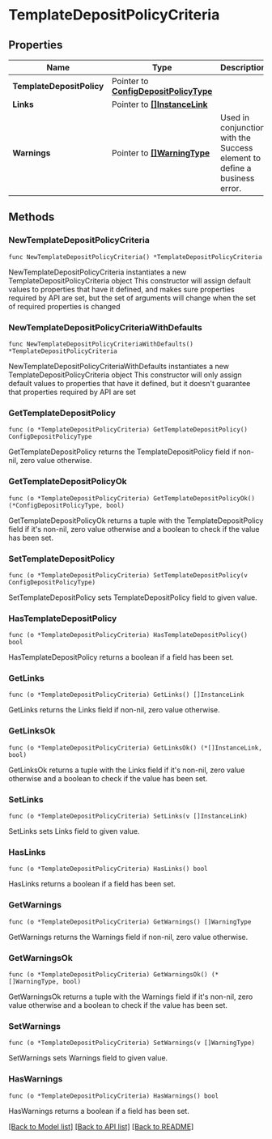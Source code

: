 # TemplateDepositPolicyCriteria

## Properties

Name | Type | Description | Notes
------------ | ------------- | ------------- | -------------
**TemplateDepositPolicy** | Pointer to [**ConfigDepositPolicyType**](ConfigDepositPolicyType.md) |  | [optional] 
**Links** | Pointer to [**[]InstanceLink**](InstanceLink.md) |  | [optional] 
**Warnings** | Pointer to [**[]WarningType**](WarningType.md) | Used in conjunction with the Success element to define a business error. | [optional] 

## Methods

### NewTemplateDepositPolicyCriteria

`func NewTemplateDepositPolicyCriteria() *TemplateDepositPolicyCriteria`

NewTemplateDepositPolicyCriteria instantiates a new TemplateDepositPolicyCriteria object
This constructor will assign default values to properties that have it defined,
and makes sure properties required by API are set, but the set of arguments
will change when the set of required properties is changed

### NewTemplateDepositPolicyCriteriaWithDefaults

`func NewTemplateDepositPolicyCriteriaWithDefaults() *TemplateDepositPolicyCriteria`

NewTemplateDepositPolicyCriteriaWithDefaults instantiates a new TemplateDepositPolicyCriteria object
This constructor will only assign default values to properties that have it defined,
but it doesn't guarantee that properties required by API are set

### GetTemplateDepositPolicy

`func (o *TemplateDepositPolicyCriteria) GetTemplateDepositPolicy() ConfigDepositPolicyType`

GetTemplateDepositPolicy returns the TemplateDepositPolicy field if non-nil, zero value otherwise.

### GetTemplateDepositPolicyOk

`func (o *TemplateDepositPolicyCriteria) GetTemplateDepositPolicyOk() (*ConfigDepositPolicyType, bool)`

GetTemplateDepositPolicyOk returns a tuple with the TemplateDepositPolicy field if it's non-nil, zero value otherwise
and a boolean to check if the value has been set.

### SetTemplateDepositPolicy

`func (o *TemplateDepositPolicyCriteria) SetTemplateDepositPolicy(v ConfigDepositPolicyType)`

SetTemplateDepositPolicy sets TemplateDepositPolicy field to given value.

### HasTemplateDepositPolicy

`func (o *TemplateDepositPolicyCriteria) HasTemplateDepositPolicy() bool`

HasTemplateDepositPolicy returns a boolean if a field has been set.

### GetLinks

`func (o *TemplateDepositPolicyCriteria) GetLinks() []InstanceLink`

GetLinks returns the Links field if non-nil, zero value otherwise.

### GetLinksOk

`func (o *TemplateDepositPolicyCriteria) GetLinksOk() (*[]InstanceLink, bool)`

GetLinksOk returns a tuple with the Links field if it's non-nil, zero value otherwise
and a boolean to check if the value has been set.

### SetLinks

`func (o *TemplateDepositPolicyCriteria) SetLinks(v []InstanceLink)`

SetLinks sets Links field to given value.

### HasLinks

`func (o *TemplateDepositPolicyCriteria) HasLinks() bool`

HasLinks returns a boolean if a field has been set.

### GetWarnings

`func (o *TemplateDepositPolicyCriteria) GetWarnings() []WarningType`

GetWarnings returns the Warnings field if non-nil, zero value otherwise.

### GetWarningsOk

`func (o *TemplateDepositPolicyCriteria) GetWarningsOk() (*[]WarningType, bool)`

GetWarningsOk returns a tuple with the Warnings field if it's non-nil, zero value otherwise
and a boolean to check if the value has been set.

### SetWarnings

`func (o *TemplateDepositPolicyCriteria) SetWarnings(v []WarningType)`

SetWarnings sets Warnings field to given value.

### HasWarnings

`func (o *TemplateDepositPolicyCriteria) HasWarnings() bool`

HasWarnings returns a boolean if a field has been set.


[[Back to Model list]](../README.md#documentation-for-models) [[Back to API list]](../README.md#documentation-for-api-endpoints) [[Back to README]](../README.md)


